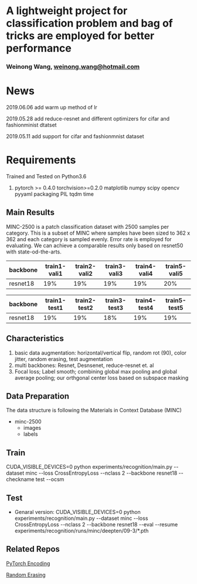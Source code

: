 ﻿# A lightweight project for classification problem and bag of tricks are employed for better performance
### Weinong Wang, weinong.wang@hotmail.com

# News
2019.06.06 add warm up method of lr

2019.05.28 add reduce-resnet and different optimizers for cifar and fashionminist dtatset

2019.05.11 add support for cifar and fashionmnist dataset

# Requirements

Trained and Tested on Python3.6
 1. pytorch >= 0.4.0
	torchvision>=0.2.0
	matplotlib
	numpy
	scipy
	opencv
	pyyaml
	packaging
	PIL
	tqdm
	time
	
## Main Results
MINC-2500 is a patch classification dataset with 2500 samples per category. This is a subset of MINC where samples have been sized to 362 x 362 and each category is sampled evenly. Error rate is employed for evaluating. We can achieve a comparable results only based on resnet50 with state-od-the-arts.

|backbone|train1-vali1|train2-vali2|train3-vali3|train4-vali4|train5-vali5
|---|---|---|---|---|---
|resnet18|19%|19%|19%|19%|20%

|backbone|train1-test1|train2-test2|train3-test3|train4-test4|train5-test5
|---|---|---|---|---|---
|resnet18|19%|19%|18%|19%|19%
## Characteristics
 1. basic data augmentation: horizontal/vertical  flip, random rot (90), color jitter, random erasing, test augmentation
 2.  multi backbones: Resnet, Desnsenet, reduce-resnet et. al
 3. Focal loss; Label smooth; combining global max pooling and global average pooling; our orthgonal center loss based on subspace masking

			
## Data Preparation
The data structure is following the Materials in Context Database (MINC)
 -  minc-2500
     - images
     - labels
## Train
 CUDA_VISIBLE_DEVICES=0 python experiments/recognition/main.py --dataset minc --loss CrossEntropyLoss --nclass  2 --backbone resnet18 --checkname test --ocsm


## Test
 - Genaral version: 
 CUDA_VISIBLE_DEVICES=0 python experiments/recognition/main.py --dataset minc --loss CrossEntropyLoss --nclass  2 --backbone resnet18 --eval  --resume experiments/recognition/runs/minc/deepten/09-3/*.pth
 
## Related Repos
[PyTorch Encoding][PyTorch Encoding]

[Random Erasing][RE]


[PyTorch Encoding]:https://github.com/zhanghang1989/PyTorch-Encoding

[RE]:https://github.com/zhunzhong07/Random-Erasing
